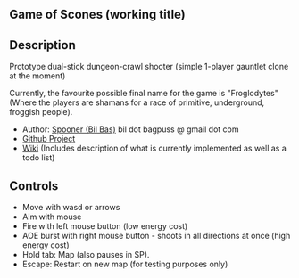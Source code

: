 Game of Scones (working title)
------------------------------

Description
-----------

Prototype dual-stick dungeon-crawl shooter (simple 1-player gauntlet clone at the moment)

Currently, the favourite possible final name for the game is "Froglodytes" (Where the players are shamans for a race of
primitive, underground, froggish people).


* Author: [Spooner (Bil Bas)](https://spooner.github.com) bil dot bagpuss @ gmail dot com
* [Github Project](https://github.com/Spooner/game_of_scones)
* [Wiki](https://github.com/Spooner/game_of_scones/wiki) (Includes description of what is currently implemented as well as a todo list)

Controls
--------

* Move with wasd or arrows
* Aim with mouse
* Fire with left mouse button (low energy cost)
* AOE burst with right mouse button - shoots in all directions at once (high energy cost)
* Hold tab: Map (also pauses in SP).
* Escape: Restart on new map (for testing purposes only)